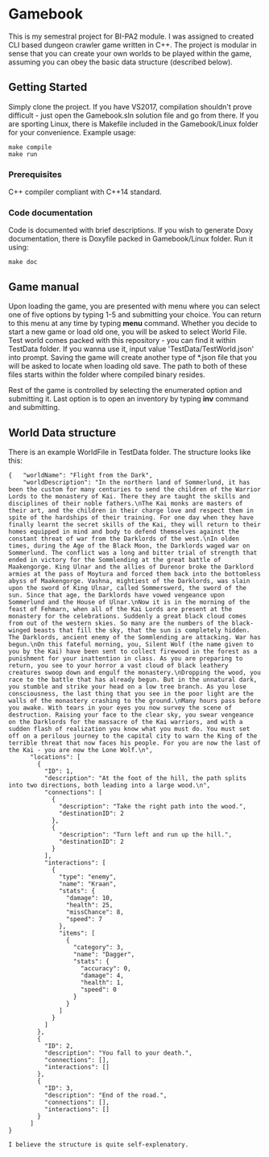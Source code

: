 # Gamebook

This is my semestral project for BI-PA2 module. I was assigned to created CLI based dungeon crawler game written in C++. The project is modular in
sense that you can create your own worlds to be played within the game, assuming you can obey the basic data structure (described below).

## Getting Started

Simply clone the project. If you have VS2017, compilation shouldn't prove difficult - just open the Gamebook.sln solution file and go from there.
If you are sporting Linux, there is Makefile included in the Gamebook/Linux folder for your convenience. Example usage:

```
make compile
make run
```

### Prerequisites

C++ compiler compliant with C++14 standard.

### Code documentation

Code is documented with brief descriptions. If you wish to generate Doxy documentation, there is Doxyfile packed in Gamebook/Linux folder. Run it using:

```
make doc
```

## Game manual

Upon loading the game, you are presented with menu where you can select one of five options by typing 1-5 and submitting your choice.
You can return to this menu at any time by typing **menu** command.
Whether you decide to start a new game or load old one, you will be asked to select World File. Test world comes packed with this
repository - you can find it within TestData folder. If you wanna use it, input value 'TestData/TestWorld.json' into prompt.
Saving the game will create another type of *.json file that you will be asked to locate when loading old save.
The path to both of these files starts within the folder where compiled binary resides.

Rest of the game is controlled by selecting the enumerated option and submitting it. Last option is to open an inventory by typing
**inv** command and submitting.

## World Data structure

There is an example WorldFile in TestData folder. The structure looks like this:

```
{	"worldName": "Flight from the Dark",
	"worldDescription": "In the northern land of Sommerlund, it has been the custom for many centuries to send the children of the Warrior Lords to the monastery of Kai. There they are taught the skills and disciplines of their noble fathers.\nThe Kai monks are masters of their art, and the children in their charge love and respect them in spite of the hardships of their training. For one day when they have finally learnt the secret skills of the Kai, they will return to their homes equipped in mind and body to defend themselves against the constant threat of war from the Darklords of the west.\nIn olden times, during the Age of the Black Moon, the Darklords waged war on Sommerlund. The conflict was a long and bitter trial of strength that ended in victory for the Sommlending at the great battle of Maakengorge. King Ulnar and the allies of Durenor broke the Darklord armies at the pass of Moytura and forced them back into the bottomless abyss of Maakengorge. Vashna, mightiest of the Darklords, was slain upon the sword of King Ulnar, called Sommerswerd, the sword of the sun. Since that age, the Darklords have vowed vengeance upon Sommerlund and the House of Ulnar.\nNow it is in the morning of the feast of Fehmarn, when all of the Kai Lords are present at the monastery for the celebrations. Suddenly a great black cloud comes from out of the western skies. So many are the numbers of the black-winged beasts that fill the sky, that the sun is completely hidden. The Darklords, ancient enemy of the Sommlending are attacking. War has begun.\nOn this fateful morning, you, Silent Wolf (the name given to you by the Kai) have been sent to collect firewood in the forest as a punishment for your inattention in class. As you are preparing to return, you see to your horror a vast cloud of black leathery creatures swoop down and engulf the monastery.\nDropping the wood, you race to the battle that has already begun. But in the unnatural dark, you stumble and strike your head on a low tree branch. As you lose consciousness, the last thing that you see in the poor light are the walls of the monastery crashing to the ground.\nMany hours pass before you awake. With tears in your eyes you now survey the scene of destruction. Raising your face to the clear sky, you swear vengeance on the Darklords for the massacre of the Kai warriors, and with a sudden flash of realization you know what you must do. You must set off on a perilous journey to the capital city to warn the King of the terrible threat that now faces his people. For you are now the last of the Kai - you are now the Lone Wolf.\n",
	  "locations": [
		{
		  "ID": 1,
		  "description": "At the foot of the hill, the path splits into two directions, both leading into a large wood.\n",
		  "connections": [
			{
			  "description": "Take the right path into the wood.",
			  "destinationID": 2
			},
			{
			  "description": "Turn left and run up the hill.",
			  "destinationID": 2
			}
		  ],
		  "interactions": [
			{
			  "type": "enemy",
			  "name": "Kraan",
			  "stats": {
				"damage": 10,
				"health": 25,
				"missChance": 8,
				"speed": 7
			  },
			  "items": [
				{
				  "category": 3,
				  "name": "Dagger",
				  "stats": {
					"accuracy": 0,
					"damage": 4,
					"health": 1,
					"speed": 0
				  }
				}
			  ]
			}
		  ]
		},
		{
		  "ID": 2,
		  "description": "You fall to your death.",
		  "connections": [],
		  "interactions": []
		},
		{
		  "ID": 3,
		  "description": "End of the road.",
		  "connections": [],
		  "interactions": []
		}
	  ]
}

I believe the structure is quite self-explenatory.
```

